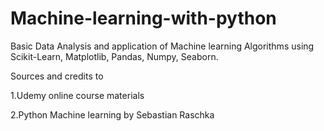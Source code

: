 # Machine-learning-with-python

Basic Data Analysis and application of Machine learning Algorithms using Scikit-Learn, Matplotlib, Pandas, Numpy, Seaborn.

Sources and credits to 

1.Udemy online course materials

2.Python Machine learning by Sebastian Raschka
